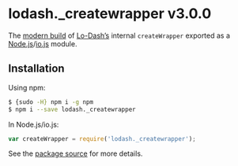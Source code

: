 # lodash._createwrapper v3.0.0

The [modern build](https://github.com/lodash/lodash/wiki/Build-Differences) of [Lo-Dash’s](https://lodash.com/) internal `createWrapper` exported as a [Node.js](http://nodejs.org/)/[io.js](https://iojs.org/) module.

## Installation

Using npm:

```bash
$ {sudo -H} npm i -g npm
$ npm i --save lodash._createwrapper
```

In Node.js/io.js:

```js
var createWrapper = require('lodash._createwrapper');
```

See the [package source](https://github.com/lodash/lodash/blob/3.0.0-npm-packages/lodash._createwrapper) for more details.
